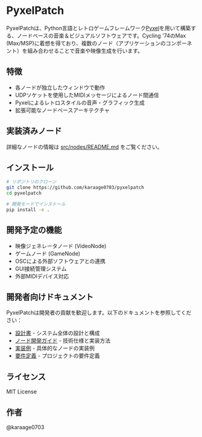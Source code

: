 # PyxelPatch

PyxelPatchは、Python言語とレトロゲームフレームワーク[Pyxel](https://github.com/kitao/pyxel)を用いて構築する、ノードベースの音楽＆ビジュアルソフトウェアです。Cycling '74のMax (Max/MSP)に着想を得ており、複数のノード（アプリケーションのコンポーネント）を組み合わせることで音楽や映像生成を行います。

## 特徴

- 各ノードが独立したウィンドウで動作
- UDPソケットを使用したMIDIメッセージによるノード間通信
- Pyxelによるレトロスタイルの音声・グラフィック生成
- 拡張可能なノードベースアーキテクチャ

## 実装済みノード

詳細なノードの情報は [src/nodes/README.md](src/nodes/README.md) をご覧ください。

## インストール

```bash
# リポジトリのクローン
git clone https://github.com/karaage0703/pyxelpatch
cd pyxelpatch

# 開発モードでインストール
pip install -e .
```

## 開発予定の機能

- 映像ジェネレータノード (VideoNode)
- ゲームノード (GameNode)
- OSCによる外部ソフトウェアとの連携
- GUI接続管理システム
- 外部MIDIデバイス対応

## 開発者向けドキュメント

PyxelPatchは開発者の貢献を歓迎します。以下のドキュメントを参照してください：

- [設計書](docs/design_document.md) - システム全体の設計と構成
- [ノード開発ガイド](docs/node_development.md) - 技術仕様と実装方法
- [実装例](docs/example_nodes.md) - 具体的なノードの実装例
- [要件定義](docs/requirements_prompt.md) - プロジェクトの要件定義

## ライセンス

MIT License

## 作者

@karaage0703